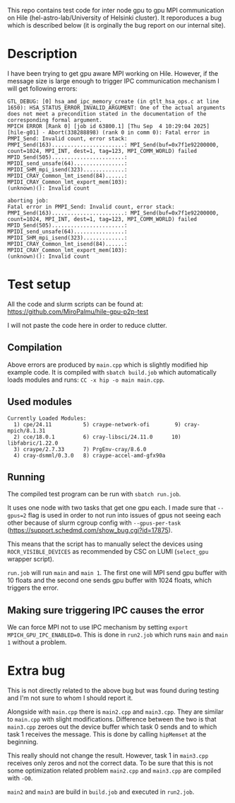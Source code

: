 This repo contains test code for inter node gpu to gpu MPI communication on Hile (hel-astro-lab/University of Helsinki cluster).
It reporoduces a bug which is described below (it is orginally the bug report on our internal site).

# Description

I have been trying to get gpu aware MPI working on Hile. However, if the message size is large enough to trigger IPC communication mechanism I will get following errors:

```
GTL_DEBUG: [0] hsa_amd_ipc_memory_create (in gtlt_hsa_ops.c at line 1650): HSA_STATUS_ERROR_INVALID_ARGUMENT: One of the actual arguments does not meet a precondition stated in the documentation of the corresponding formal argument.
MPICH ERROR [Rank 0] [job id 63800.1] [Thu Sep  4 10:29:04 2025] [hile-g01] - Abort(338288898) (rank 0 in comm 0): Fatal error in PMPI_Send: Invalid count, error stack:
PMPI_Send(163).......................: MPI_Send(buf=0x7f1e92200000, count=1024, MPI_INT, dest=1, tag=123, MPI_COMM_WORLD) failed
MPID_Send(505).......................: 
MPIDI_send_unsafe(64)................: 
MPIDI_SHM_mpi_isend(323).............: 
MPIDI_CRAY_Common_lmt_isend(84)......: 
MPIDI_CRAY_Common_lmt_export_mem(103): 
(unknown)(): Invalid count

aborting job:
Fatal error in PMPI_Send: Invalid count, error stack:
PMPI_Send(163).......................: MPI_Send(buf=0x7f1e92200000, count=1024, MPI_INT, dest=1, tag=123, MPI_COMM_WORLD) failed
MPID_Send(505).......................: 
MPIDI_send_unsafe(64)................: 
MPIDI_SHM_mpi_isend(323).............: 
MPIDI_CRAY_Common_lmt_isend(84)......: 
MPIDI_CRAY_Common_lmt_export_mem(103): 
(unknown)(): Invalid count
```

# Test setup

All the code and slurm scripts can be found at: https://github.com/MiroPalmu/hile-gpu-p2p-test

I will not paste the code here in order to reduce clutter.

## Compilation

Above errors are produced by `main.cpp` which is slightly modified hip example code. It is compiled with `sbatch build.job` which automatically loads modules and runs: `CC -x hip -o main main.cpp`.

## Used modules

```
Currently Loaded Modules:
  1) cpe/24.11          5) craype-network-ofi        9) cray-mpich/8.1.31
  2) cce/18.0.1         6) cray-libsci/24.11.0      10) libfabric/1.22.0
  3) craype/2.7.33      7) PrgEnv-cray/8.6.0
  4) cray-dsmml/0.3.0   8) craype-accel-amd-gfx90a
```

## Running

The compiled test program can be run with `sbatch run.job`.

It uses one node with two tasks that get one gpu each. I made sure that `--gpus=2` flag is used in order to not run into issues of gpus not seeing each other because of slurm cgroup config with `--gpus-per-task` (https://support.schedmd.com/show_bug.cgi?id=17875).


This means that the script has to manually select the devices using `ROCR_VISIBLE_DEVICES` as recommended by CSC on LUMI (`select_gpu` wrapper script).

`run.job` will run `main` and `main 1`. The first one will MPI send gpu buffer with 10 floats and the second one sends gpu buffer with 1024 floats,
which triggers the error.

## Making sure triggering IPC causes the error

We can force MPI not to use IPC mechanism by setting `export MPICH_GPU_IPC_ENABLED=0`. This is done in `run2.job` which runs `main` and `main 1` without a problem.

# Extra bug

This is not directly related to the above bug but was found during testing and I'm not sure to whom I should report it.

Alongside with `main.cpp` there is `main2.cpp` and `main3.cpp`. They are similar to `main.cpp` with slight modifications. Difference between the two is that `main3.cpp` zeroes out the device buffer which task 0 sends and to which task 1 receives the message. This is done by calling `hipMemset` at the beginning.

This really should not change the result. However, task 1 in `main3.cpp` receives only zeros and not the correct data. To be sure that this is not some optimization related problem `main2.cpp` and `main3.cpp` are compiled with `-O0`.

`main2` and `main3` are build in `build.job` and executed in `run2.job`.
